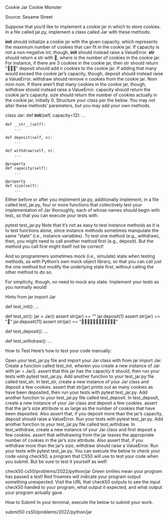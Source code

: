 Cookie Jar
Cookie Monster

Source: Sesame Street

Suppose that you’d like to implement a cookie jar in which to store cookies. In a file called jar.py, implement a class called Jar with these methods:

__init__ should initialize a cookie jar with the given capacity, which represents the maximum number of cookies that can fit in the cookie jar. If capacity is not a non-negative int, though, __init__ should instead raise a ValueError.
__str__ should return a str with 
 🍪, where 
 is the number of cookies in the cookie jar. For instance, if there are 3 cookies in the cookie jar, then str should return "🍪🍪🍪"
deposit should add n cookies to the cookie jar. If adding that many would exceed the cookie jar’s capacity, though, deposit should instead raise a ValueError.
withdraw should remove n cookies from the cookie jar. Nom nom nom. If there aren’t that many cookies in the cookie jar, though, withdraw should instead raise a ValueError.
capacity should return the cookie jar’s capacity.
size should return the number of cookies actually in the cookie jar, initially 0.
Structure your class per the below. You may not alter these methods’ parameters, but you may add your own methods.

class Jar:
    def __init__(self, capacity=12):
        ...

    def __str__(self):
        ...

    def deposit(self, n):
        ...

    def withdraw(self, n):
        ...

    @property
    def capacity(self):
        ...

    @property
    def size(self):
        ...
Either before or after you implement jar.py, additionally implement, in a file called test_jar.py, four or more functions that collectively test your implementation of Jar thoroughly, each of whose names should begin with test_ so that you can execute your tests with:

pytest test_jar.py
Note that it’s not as easy to test instance methods as it is to test functions alone, since instance methods sometimes manipulate the same “state” (i.e., instance variables). To test one method (e.g., withdraw), then, you might need to call another method first (e.g., deposit). But the method you call first might itself not be correct!

And so programmers sometimes mock (i.e., simulate) state when testing methods, as with Python’s own mock object library, so that you can call just the one method but modify the underlying state first, without calling the other method to do so.

For simplicity, though, no need to mock any state. Implement your tests as you normally would!

Hints
from jar import Jar


def test_init():
    ...


def test_str():
    jar = Jar()
    assert str(jar) == ""
    jar.deposit(1)
    assert str(jar) == "🍪"
    jar.deposit(11)
    assert str(jar) == "🍪🍪🍪🍪🍪🍪🍪🍪🍪🍪🍪🍪"


def test_deposit():
    ...


def test_withdraw():
    ...

How to Test
Here’s how to test your code manually:

Open your test_jar.py file and import your Jar class with from jar import Jar. Create a function called test_init, wherein you create a new instance of Jar with jar = Jar(). assert that this jar has the capacity it should, then run your tests with pytest test_jar.py.
Add another function to your test_jar.py file called test_str. In test_str, create a new instance of your Jar class and deposit a few cookies. assert that str(jar) prints out as many cookies as have been deposited, then run your tests with pytest test_jar.py.
Add another function to your test_jar.py file called test_deposit. In test_deposit, create a new instance of your Jar class and deposit a few cookies. assert that the jar’s size attribute is as large as the number of cookies that have been deposited. Also assert that, if you deposit more than the jar’s capacity, deposit should raise a ValueError. Run your tests with pytest test_jar.py.
Add another function to your test_jar.py file called test_withdraw. In test_withdraw, create a new instance of your Jar class and first deposit a few cookies. assert that withdrawing from the jar leaves the appropriate number of cookies in the jar’s size attribute. Also assert that, if you withdraw more than the jar’s size, withdraw should raise a ValueError. Run your tests with pytest test_jar.py.
You can execute the below to check your code using check50, a program that CS50 will use to test your code when you submit. But be sure to test it yourself as well!

check50 cs50/problems/2022/python/jar
Green smilies mean your program has passed a test! Red frownies will indicate your program output something unexpected. Visit the URL that check50 outputs to see the input check50 handed to your program, what output it expected, and what output your program actually gave.

How to Submit
In your terminal, execute the below to submit your work.

submit50 cs50/problems/2022/python/jar
